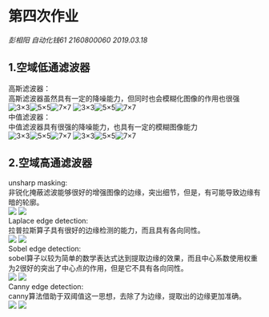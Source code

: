 # 第四次作业
*彭相阳 自动化钱61 2160800060*
*2019.03.18*
## 1.空域低通滤波器
高斯滤波器：  
高斯滤波器虽然具有一定的降噪能力，但同时也会模糊化图像的作用也很强  
![3×3](picture/Lowpass/test1_33G.bmp  "3×3")![5×5](picture/Lowpass/test1_55G.bmp  "5×5")![7×7](picture/Lowpass/test1_77G.bmp  "7×7")
![3×3](picture/Lowpass/test2_33G.bmp  "3×3")![5×5](picture/Lowpass/test2_55G.bmp  "5×5")![7×7](picture/Lowpass/test2_77G.bmp  "7×7")  
中值滤波器：  
中值滤波器具有很强的降噪能力，也具有一定的模糊图像能力  
![3×3](picture/Lowpass/test1_33M.bmp  "3×3")![5×5](picture/Lowpass/test1_55M.bmp  "5×5")![7×7](picture/Lowpass/test1_77M.bmp  "7×7")
![3×3](picture/Lowpass/test2_33M.bmp  "3×3")![5×5](picture/Lowpass/test2_55M.bmp  "5×5")![7×7](picture/Lowpass/test2_77M.bmp  "7×7")
## 2.空域高通滤波器
unsharp masking:  
非锐化掩蔽滤波能够很好的增强图像的边缘，突出细节，但是，有可能导致边缘有暗的轮廓。  
![](picture/Highpass/test3_unsharp.bmp) ![](picture/Highpass/test4_unsharp.bmp)   
Laplace edge detection:  
拉普拉斯算子具有很好的边缘检测的能力，而且具有各向同性。  
![](picture/Highpass/test3_Laplace.bmp) ![](picture/Highpass/test4_Laplace.bmp)   
Sobel edge detection:  
sobel算子以较为简单的数学表达式达到提取边缘的效果，而且中心系数使用权重为2很好的突出了中心点的作用，但是它不具有各向同性。  
![](picture/Highpass/test3_Sobel.bmp) ![](picture/Highpass/test4_Sobel.bmp)   
Canny edge detection:  
canny算法借助于双阈值这一思想，去除了为边缘，提取出的边缘更加准确。  
![](picture/Highpass/test3_canny.bmp) ![](picture/Highpass/test4_canny.bmp) 